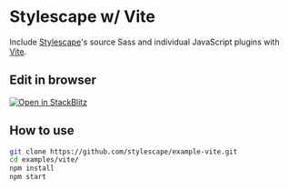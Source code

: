 # Stylescape w/ Vite

Include [Stylescape](https://scape.style)'s source Sass and individual JavaScript plugins with [Vite](https://vitejs.dev/).

## Edit in browser

[![Open in StackBlitz](https://developer.stackblitz.com/img/open_in_stackblitz.svg)](https://stackblitz.com/github/stylescape/example-vite/tree/main/vite?file=src%2Findex.html)

## How to use

```sh
git clone https://github.com/stylescape/example-vite.git
cd examples/vite/
npm install
npm start
```
